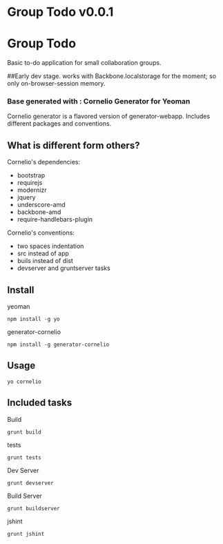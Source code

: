 Group Todo v0.0.1
=====================
# Group Todo

Basic to-do application for small collaboration groups.

##Early dev stage.
works with Backbone.localstorage for the moment; so only on-browser-session memory.


### Base generated with : Cornelio Generator for Yeoman

Cornelio generator is a flavored version of generator-webapp. Includes different packages and conventions.

## What is different form others?

Cornelio's dependencies:

* bootstrap
* requirejs
* modernizr
* jquery
* underscore-amd
* backbone-amd
* require-handlebars-plugin

Cornelio's conventions:

* two spaces indentation
* src instead of app
* buils instead of dist
* devserver and gruntserver tasks

## Install

yeoman
```
npm install -g yo
```

generator-cornelio
```
npm install -g generator-cornelio
```

## Usage

```
yo cornelio
```

## Included tasks

Build
```
grunt build
```

tests
```
grunt tests
```

Dev Server
```
grunt devserver
```

Build Server
```
grunt buildserver
```

jshint
```
grunt jshint
```

